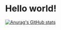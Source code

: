 # Hello world!
[![Anurag's GitHub stats](https://github-readme-stats.vercel.app/api?username=MoonYoungHo)](https://github.com/anuraghazra/github-readme-stats)